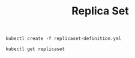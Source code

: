 <h1 align="center">
    Replica Set
</h1>

<br />

```shell
kubectl create -f replicaset-definition.yml
```

```shell
kubectl get replicaset
```
